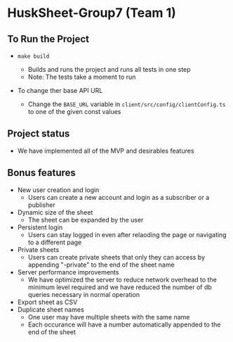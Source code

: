 # HuskSheet-Group7 (Team 1)

## To Run the Project

-   `make build`

    -   Builds and runs the project and runs all tests in one step
    -   Note: The tests take a moment to run

-   To change ther base API URL
    -   Change the `BASE_URL` variable in `client/src/config/clientConfig.ts`
        to one of the given const values

## Project status

-   We have implemented all of the MVP and desirables features

## Bonus features

-   New user creation and login
    -   Users can create a new account and login as a subscriber or a publisher
-   Dynamic size of the sheet
    -   The sheet can be expanded by the user
-   Persistent login
    -   Users can stay logged in even after relaoding the page or
        navigating to a different page
-   Private sheets
    -   Users can create private sheets that only they can access by appending
        "-private" to the end of the sheet name
-   Server performance improvements
    -   We have optimized the server to reduce network overhead to the minimum
        level required and we have reduced the number of db queries necessary
        in normal operation
-   Export sheet as CSV
-   Duplicate sheet names
    -   One user may have multiple sheets with the same name
    -   Each occurance will have a number automatically appended to the end of the sheet
